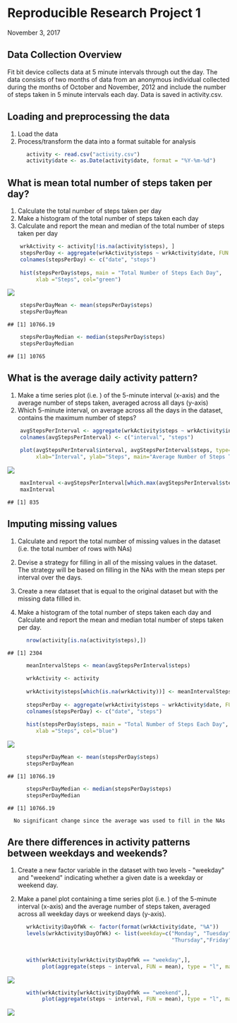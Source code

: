 # Reproducible Research Project 1
November 3, 2017  




## Data Collection Overview
   Fit bit device collects data at 5 minute intervals through out the day. The data consists of two     months of data from an anonymous individual collected during the months of October and November,     2012 and include the number of steps taken in 5 minute intervals each day. Data is saved in          activity.csv. 

## Loading and preprocessing the data
   1. Load the data
   2. Process/transform the data into a format suitable for analysis


```r
      activity <- read.csv("activity.csv")
      activity$date <- as.Date(activity$date, format = "%Y-%m-%d")
```

## What is mean total number of steps taken per day?
   1. Calculate the total number of steps taken per day
   2. Make a histogram of the total number of steps taken each day
   3. Calculate and report the mean and median of the total number of steps taken per day


```r
    wrkActivity <- activity[!is.na(activity$steps), ]
    stepsPerDay <- aggregate(wrkActivity$steps ~ wrkActivity$date, FUN = sum)
    colnames(stepsPerDay) <- c("date", "steps")
    
    hist(stepsPerDay$steps, main = "Total Number of Steps Each Day", 
         xlab ="Steps", col="green")
```

![](figure/README-unnamed-chunk-3-1.png)<!-- -->

```r
    stepsPerDayMean <- mean(stepsPerDay$steps)
    stepsPerDayMean
```

```
## [1] 10766.19
```

```r
    stepsPerDayMedian <- median(stepsPerDay$steps)
    stepsPerDayMedian
```

```
## [1] 10765
```

## What is the average daily activity pattern?
   1. Make a time series plot (i.e. ) of the 5-minute interval (x-axis) and the average number 
      of steps taken, averaged across all days (y-axis)
   2. Which 5-minute interval, on average across all the days in the dataset, contains the 
      maximum number of steps?


```r
    avgStepsPerInterval <- aggregate(wrkActivity$steps ~ wrkActivity$interval, FUN = mean)
    colnames(avgStepsPerInterval) <- c("interval", "steps")
    
    plot(avgStepsPerInterval$interval, avgStepsPerInterval$steps, type="l", 
         xlab="Interval", ylab="Steps", main="Average Number of Steps Taken")
```

![](figure/README-unnamed-chunk-4-1.png)<!-- -->

```r
    maxInterval <-avgStepsPerInterval[which.max(avgStepsPerInterval$steps),1]
    maxInterval
```

```
## [1] 835
```

## Imputing missing values

   1. Calculate and report the total number of missing values in the dataset (i.e. the total 
      number of rows with NAs)
   
   2. Devise a strategy for filling in all of the missing values in the dataset. The strategy will        be based on filling in the NAs with the mean steps per interval over the days.

   3. Create a new dataset that is equal to the original dataset but with the missing data 
      fillled in.

   4. Make a histogram of the total number of steps taken each day and Calculate and report 
      the mean and median total number of steps taken per day. 


```r
      nrow(activity[is.na(activity$steps),])
```

```
## [1] 2304
```

```r
      meanIntervalSteps <- mean(avgStepsPerInterval$steps)
      
      wrkActivity <- activity
      
      wrkActivity$steps[which(is.na(wrkActivity))] <- meanIntervalSteps 
      
      stepsPerDay <- aggregate(wrkActivity$steps ~ wrkActivity$date, FUN = sum)
      colnames(stepsPerDay) <- c("date", "steps")
      
      hist(stepsPerDay$steps, main = "Total Number of Steps Each Day", 
         xlab ="Steps", col="blue")
```

![](figure/README-unnamed-chunk-5-1.png)<!-- -->

```r
      stepsPerDayMean <- mean(stepsPerDay$steps)
      stepsPerDayMean
```

```
## [1] 10766.19
```

```r
      stepsPerDayMedian <- median(stepsPerDay$steps)
      stepsPerDayMedian
```

```
## [1] 10766.19
```
      No significant change since the average was used to fill in the NAs
  
## Are there differences in activity patterns between weekdays and weekends?
1. Create a new factor variable in the dataset with two levels - "weekday" and "weekend" indicating    whether a given date is a weekday or weekend day.

2. Make a panel plot containing a time series plot (i.e. ) of the 5-minute interval (x-axis) and the    average number of steps taken, averaged across all weekday days or weekend days (y-axis). 


```r
      wrkActivity$DayOfWk <- factor(format(wrkActivity$date, "%A"))
      levels(wrkActivity$DayOfWk) <- list(weekday=c("Monday", "Tuesday", "Wednesday", 
                                                    "Thursday","Friday"), weekend = c("Saturday",
                                                                                    "Sunday")) 
      
      with(wrkActivity[wrkActivity$DayOfWk == "weekday",],
           plot(aggregate(steps ~ interval, FUN = mean), type = "l", main = "Weekdays"))
```

![](figure/README-unnamed-chunk-6-1.png)<!-- -->

```r
      with(wrkActivity[wrkActivity$DayOfWk == "weekend",], 
           plot(aggregate(steps ~ interval, FUN = mean), type = "l", main = "Weekends")) 
```

![](figure/README-unnamed-chunk-6-2.png)<!-- -->
      
